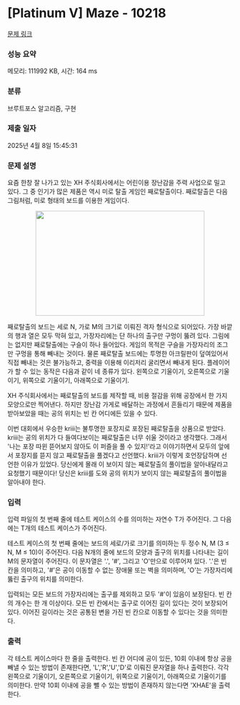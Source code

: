 # [Platinum V] Maze - 10218 

[문제 링크](https://www.acmicpc.net/problem/10218) 

### 성능 요약

메모리: 111992 KB, 시간: 164 ms

### 분류

브루트포스 알고리즘, 구현

### 제출 일자

2025년 4월 8일 15:45:31

### 문제 설명

<p>요즘 한창 잘 나가고 있는 XH 주식회사에서는 어린이용 장난감을 주력 사업으로 밀고 있다. 그 중 인기가 많은 제품은 역시 미로 탈출 게임인 째로탈출이다. 째로탈출은 다음 그림처럼, 미로 형태의 보드를 이용한 게임이다. </p>

<p style="text-align:center"><img alt="" src="https://www.acmicpc.net/upload/codershigh/maze(1).png" style="height:235px; width:378px"></p>

<p>째로탈출의 보드는 세로 N, 가로 M의 크기로 이뤄진 격자 형식으로 되어있다. 가장 바깥의 행과 열은 모두 막혀 있고, 가장자리에는 단 하나의 출구만 구멍이 뚫려 있다. 그림에는 없지만 째로탈출에는 구슬이 하나 들어있다. 게임의 목적은 구슬을 가장자리의 조그만 구멍을 통해 빼내는 것이다. 물론 째로탈출 보드에는 투명한 아크릴판이 덮여있어서 직접 빼내는 것은 불가능하고, 중력을 이용해 이리저리 굴리면서 빼내게 된다. 플레이어가 할 수 있는 동작은 다음과 같이 네 종류가 있다. 왼쪽으로 기울이기, 오른쪽으로 기울이기, 위쪽으로 기울이기, 아래쪽으로 기울이기.</p>

<p>XH 주식회사에서는 째로탈출의 보드를 제작할 때, 비용 절감을 위해 공장에서 한 가지 모양으로만 찍어낸다. 하지만 장난감 가게로 배달하는 과정에서 흔들리기 때문에 제품을 받아보았을 때는 공의 위치는 빈 칸 어디에든 있을 수 있다.</p>

<p>이번 대회에서 우승한 kriii는 불투명한 포장지로 포장된 째로탈출을 상품으로 받았다. kriii는 공의 위치가 다 들여다보이는 째로탈출은 너무 쉬울 것이라고 생각했다. 그래서 '나는 포장 따윈 뜯어보지 않아도 이 퍼즐을 풀 수 있지!'라고 이야기하면서 모두의 앞에서 포장지를 뜯지 않고 째로탈출을 풀겠다고 선언했다. kriii가 이렇게 호언장담하며 선언한 이유가 있었다. 당신에게 몰래 이 보이지 않는 째로탈출의 풀이법을 알아내달라고 요청했기 때문이다! 당신은 kriii를 도와 공의 위치가 보이지 않는 째로탈출의 풀이법을 알아내야 한다.</p>

### 입력 

 <p>입력 파일의 첫 번째 줄에 테스트 케이스의 수를 의미하는 자연수 T가 주어진다. 그 다음에는 T개의 테스트 케이스가 주어진다.</p>

<p>테스트 케이스의 첫 번째 줄에는 보드의 세로/가로 크기를 의미하는 두 정수 N, M (3 ≤ N, M ≤ 10)이 주어진다. 다음 N개의 줄에 보드의 모양과 출구의 위치를 나타내는 길이 M의 문자열이 주어진다. 이 문자열은 '.', '#', 그리고 'O'만으로 이루어져 있다. '.'은 빈 칸을 의미하고, '#'은 공이 이동할 수 없는 장애물 또는 벽을 의미하며, 'O'는 가장자리에 뚫린 출구의 위치를 의미한다.</p>

<p>입력되는 모든 보드의 가장자리에는 출구를 제외하고 모두 '#'이 있음이 보장된다. 빈 칸의 개수는 한 개 이상이다. 모든 빈 칸에서는 출구로 이어진 길이 있다는 것이 보장되어 있다. 이어진 길이라는 것은 공통된 변을 가진 빈 칸으로 이동할 수 있다는 것을 의미한다.</p>

### 출력 

 <p>각 테스트 케이스마다 한 줄을 출력한다. 빈 칸 어디에 공이 있든, 10회 이내에 항상 공을 빼낼 수 있는 방법이 존재한다면, 'L','R','U','D'로 이뤄진 문자열을 하나 출력한다. 각각 왼쪽으로 기울이기, 오른쪽으로 기울이기, 위쪽으로 기울이기, 아래쪽으로 기울이기를 의미한다. 만약 10회 이내에 공을 뺄 수 있는 방법이 존재하지 않는다면 'XHAE'을 출력한다.</p>

<p> </p>

